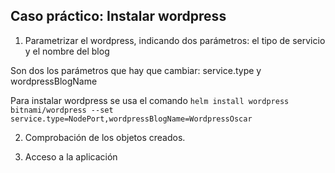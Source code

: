 ## Caso práctico: Instalar wordpress 

1. Parametrizar el wordpress, indicando dos parámetros: el tipo de servicio y el nombre del blog

Son dos los parámetros que hay que cambiar: service.type y wordpressBlogName

Para instalar wordpress se usa el comando `helm install wordpress bitnami/wordpress --set service.type=NodePort,wordpressBlogName=WordpressOscar`

2. Comprobación de los objetos creados.


3. Acceso a la aplicación

